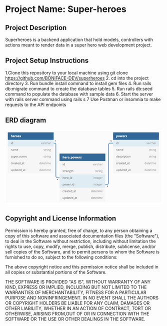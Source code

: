 # Project Name: Super-heroes
 

## Project Description

Superheroes is a backend application that hold models, controllers with actions meant to render data in a super hero web development project.

## Project Setup Instructions

1.Clone this repository to your local machine using git clone https://github.com/BONIFACE-DEV/superheroes
2. cd into the project directory
3. Run bundle install command to install gem files
4. Run rails db:migrate command to create the database tables
5. Run rails db:seed command to populate the database with sample data
6. Start the server with rails server command using rails s
7 Use Postman or insomnia to make requests to the API endpoints

## ERD diagram
![alt text](/ERD.png)

    

##  Copyright and License Information

                            

Permission is hereby granted, free of charge, to any person obtaining a copy of this software and associated documentation files (the "Software"), to deal in the Software without restriction, including without limitation the rights to use, copy, modify, merge, publish, distribute, sublicense, and/or sell copies of the Software, and to permit persons to whom the Software is furnished to do so, subject to the following conditions:

The above copyright notice and this permission notice shall be included in all copies or substantial portions of the Software.

THE SOFTWARE IS PROVIDED "AS IS", WITHOUT WARRANTY OF ANY KIND, EXPRESS OR IMPLIED, INCLUDING BUT NOT LIMITED TO THE WARRANTIES OF MERCHANTABILITY, FITNESS FOR A PARTICULAR PURPOSE AND NONINFRINGEMENT. IN NO EVENT SHALL THE AUTHORS OR COPYRIGHT HOLDERS BE LIABLE FOR ANY CLAIM, DAMAGES OR OTHER LIABILITY, WHETHER IN AN ACTION OF CONTRACT, TORT OR OTHERWISE, ARISING FROM,OUT OF OR IN CONNECTION WITH THE SOFTWARE OR THE USE OR OTHER DEALINGS IN THE SOFTWARE.


